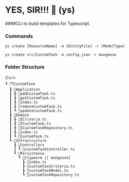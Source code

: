 # YES, SIR!!! 🎩 (ys)
####CLI to build templates for Typescript.

### Commands
```
ys create [ResourceName] -e [EntityFile] -r [ModelType]
```
```
ys create src/CustomTask -e config.json -r mongoose
```
### Folder Structure
```
📦src
┗ 🗂️CustomTask
  ┣ 📂Application
  ┃ ┣ 📃addCustomTask.ts
  ┃ ┣ 📃getCustomTask.ts
  ┃ ┣ 📃index.ts
  ┃ ┣ 📃removeCustomTask.ts
  ┃ ┗ 📃updateCustomTask.ts
  ┣ 📂Domain
  ┃ ┣ 📃ICriteria.ts
  ┃ ┣ 📃ICustomTask.ts
  ┃ ┣ 📃ICustomTaskRepository.ts
  ┃ ┣ 📃index.ts
  ┃ ┗ 📃CustomTask.ts
  ┗ 📂Infrastructure
    ┣ 📂Controllers
    ┃ ┗ 📃customTaskController.ts
    ┗ 📂Persistence
      ┗ 📂[typeorm || mongoose]
        ┣ 📃index.ts
        ┣ 📃customTaskCriteria.ts
        ┣ 📃customTaskModel.ts
        ┗ 📃customTaskRepository.ts
```
